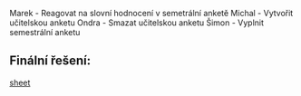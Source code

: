 Marek - Reagovat na slovní hodnocení v semetrální anketě
Michal - Vytvořit učitelskou anketu
Ondra - Smazat učitelskou anketu
Šimon - Vyplnit semestrální anketu


## Finální řešení:
[sheet](https://docs.google.com/spreadsheets/d/1sgm6FhDQVT4jrOeLCuSxd-tTRmgOx38zt9h4ehSVmrw/edit?usp=sharing)
